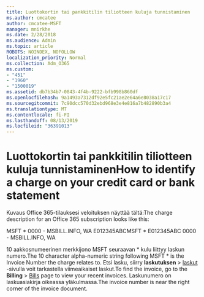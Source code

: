 ```yaml
---
title: Luottokortin tai pankkitilin tiliotteen kuluja tunnistaminen
ms.author: cmcatee
author: cmcatee-MSFT
manager: mnirkhe
ms.date: 2/28/2018
ms.audience: Admin
ms.topic: article
ROBOTS: NOINDEX, NOFOLLOW
localization_priority: Normal
ms.collection: Adm_O365
ms.custom:
- "451"
- "1960"
- "1500019"
ms.assetid: db7b34b7-0843-4f4b-9222-bfb998b860df
ms.openlocfilehash: 9a1493a7312df92e5fc21ae2e64a6e8038a17c17
ms.sourcegitcommit: 7c90dcc570d32ebd968e3e4e816a7b482890b3a4
ms.translationtype: MT
ms.contentlocale: fi-FI
ms.lasthandoff: 08/13/2019
ms.locfileid: "36391013"
---
```

# <a name="how-to-identify-a-charge-on-your-credit-card-or-bank-statement"></a><span data-ttu-id="95496-102">Luottokortin tai pankkitilin tiliotteen kuluja tunnistaminen</span><span class="sxs-lookup"><span data-stu-id="95496-102">How to identify a charge on your credit card or bank statement</span></span>

<span data-ttu-id="95496-103">Kuvaus Office 365-tilauksesi veloituksen näyttää tältä:</span><span class="sxs-lookup"><span data-stu-id="95496-103">The charge description for an Office 365 subscription looks like this:</span></span>
  
<span data-ttu-id="95496-104">MSFT \* 0000 - MSBILL.INFO, WA E012345ABC</span><span class="sxs-lookup"><span data-stu-id="95496-104">MSFT \* E012345ABC 0000 - MSBILL.INFO, WA</span></span>
  
<span data-ttu-id="95496-105">10 aakkosnumeerinen merkkijono MSFT seuraavan \* kulu liittyy laskun numero.</span><span class="sxs-lookup"><span data-stu-id="95496-105">The 10 character alpha-numeric string following MSFT \* is the Invoice Number the charge relates to.</span></span> <span data-ttu-id="95496-106">Etsi lasku, siirry **laskutuksen** \> [laskut](https://go.microsoft.com/fwlink/p/?linkid=848039) -sivulla voit tarkastella viimeaikaiset laskut.</span><span class="sxs-lookup"><span data-stu-id="95496-106">To find the invoice, go to the **Billing** \> [Bills](https://go.microsoft.com/fwlink/p/?linkid=848039) page to view your recent invoices.</span></span> <span data-ttu-id="95496-107">Laskunumero on laskuasiakirja oikeassa yläkulmassa.</span><span class="sxs-lookup"><span data-stu-id="95496-107">The invoice number is near the right corner of the invoice document.</span></span>